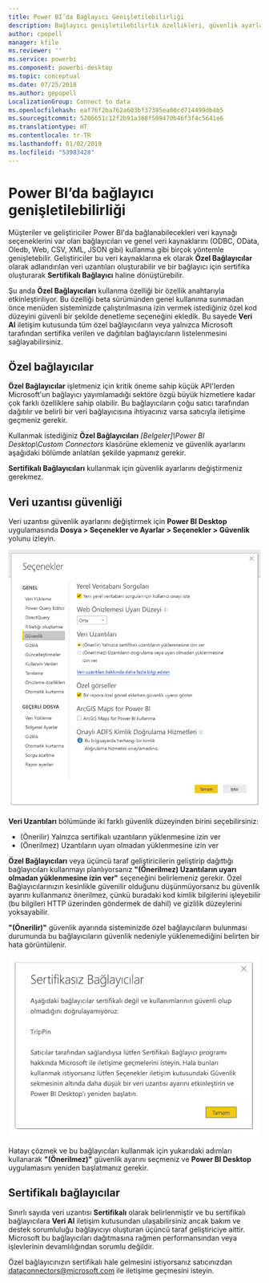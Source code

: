 ```yaml
---
title: Power BI’da Bağlayıcı Genişletilebilirliği
description: Bağlayıcı genişletilebilirlik özellikleri, güvenlik ayarları ve sertifikalı bağlayıcılar
author: cpopell
manager: kfile
ms.reviewer: ''
ms.service: powerbi
ms.component: powerbi-desktop
ms.topic: conceptual
ms.date: 07/25/2018
ms.author: gepopell
LocalizationGroup: Connect to data
ms.openlocfilehash: eaf76f2ba762a603bf37385ea00cd714499db4b5
ms.sourcegitcommit: 5206651c12f2b91a368f509470b46f3f4c5641e6
ms.translationtype: HT
ms.contentlocale: tr-TR
ms.lasthandoff: 01/02/2019
ms.locfileid: "53983428"
---
```

# <a name="connector-extensibility-in-power-bi"></a>Power BI’da bağlayıcı genişletilebilirliği

Müşteriler ve geliştiriciler Power BI'da bağlanabilecekleri veri kaynağı seçeneklerini var olan bağlayıcıları ve genel veri kaynaklarını (ODBC, OData, Oledb, Web, CSV, XML, JSON gibi) kullanma gibi birçok yöntemle genişletebilir. Geliştiriciler bu veri kaynaklarına ek olarak **Özel Bağlayıcılar** olarak adlandırılan veri uzantıları oluşturabilir ve bir bağlayıcı için sertifika oluşturarak **Sertifikalı Bağlayıcı** haline dönüştürebilir.

Şu anda **Özel Bağlayıcıları** kullanma özelliği bir özellik anahtarıyla etkinleştiriliyor. Bu özelliği beta sürümünden genel kullanıma sunmadan önce menüden sisteminizde çalıştırılmasına izin vermek istediğiniz özel kod düzeyini güvenli bir şekilde denetleme seçeneğini ekledik. Bu sayede **Veri Al** iletişim kutusunda tüm özel bağlayıcıların veya yalnızca Microsoft tarafından sertifika verilen ve dağıtılan bağlayıcıların listelenmesini sağlayabilirsiniz.

## <a name="custom-connectors"></a>Özel bağlayıcılar

**Özel Bağlayıcılar** işletmeniz için kritik öneme sahip küçük API'lerden Microsoft'un bağlayıcı yayımlamadığı sektöre özgü büyük hizmetlere kadar çok farklı özelliklere sahip olabilir. Bu bağlayıcıların çoğu satıcı tarafından dağıtılır ve belirli bir veri bağlayıcısına ihtiyacınız varsa satıcıyla iletişime geçmeniz gerekir.

Kullanmak istediğiniz **Özel Bağlayıcıları** *\[Belgeler]\\Power BI Desktop\\Custom Connectors* klasörüne eklemeniz ve güvenlik ayarlarını aşağıdaki bölümde anlatılan şekilde yapmanız gerekir.

**Sertifikalı Bağlayıcıları** kullanmak için güvenlik ayarlarını değiştirmeniz gerekmez.

## <a name="data-extension-security"></a>Veri uzantısı güvenliği

Veri uzantısı güvenlik ayarlarını değiştirmek için **Power BI Desktop** uygulamasında **Dosya > Seçenekler ve Ayarlar > Seçenekler > Güvenlik** yolunu izleyin.

![Veri Uzantısı Güvenliği seçeneklerini kullanarak özel bağlayıcı yükleyip yükleyemeyeceğinizi denetleyebilirsiniz](media/desktop-connector-extensibility/data-extension-security-1.png)

**Veri Uzantıları** bölümünde iki farklı güvenlik düzeyinden birini seçebilirsiniz:

* (Önerilir) Yalnızca sertifikalı uzantıların yüklenmesine izin ver
* (Önerilmez) Uzantıların uyarı olmadan yüklenmesine izin ver

**Özel Bağlayıcıları** veya üçüncü taraf geliştiricilerin geliştirip dağıttığı bağlayıcıları kullanmayı planlıyorsanız **"(Önerilmez) Uzantıların uyarı olmadan yüklenmesine izin ver"** seçeneğini belirlemeniz gerekir. Özel Bağlayıcılarınızın kesinlikle güvenilir olduğunu düşünmüyorsanız bu güvenlik ayarını kullanmanız önerilmez, çünkü buradaki kod kimlik bilgilerini işleyebilir (bu bilgileri HTTP üzerinden göndermek de dahil) ve gizlilik düzeylerini yoksayabilir.

**"(Önerilir)"** güvenlik ayarında sisteminizde özel bağlayıcıların bulunması durumunda bu bağlayıcıların güvenlik nedeniyle yüklenemediğini belirten bir hata görüntülenir.

![Güvenlik ayarları nedeniyle yüklenemeyen Özel Bağlayıcılar iletişim kutusunda görüntülenir, bu örnekte TripPin](media/desktop-connector-extensibility/data-extension-security-2.png)

Hatayı çözmek ve bu bağlayıcıları kullanmak için yukarıdaki adımları kullanarak **"(Önerilmez)"** güvenlik ayarını seçmeniz ve **Power BI Desktop** uygulamasını yeniden başlatmanız gerekir.

## <a name="certified-connectors"></a>Sertifikalı bağlayıcılar

Sınırlı sayıda veri uzantısı **Sertifikalı** olarak belirlenmiştir ve bu sertifikalı bağlayıcılara **Veri Al** iletişim kutusundan ulaşabilirsiniz ancak bakım ve destek sorumluluğu bağlayıcıyı oluşturan üçüncü taraf geliştiriciye aittir. Microsoft bu bağlayıcıları dağıtmasına rağmen performansından veya işlevlerinin devamlılığından sorumlu değildir.

Özel bağlayıcınızın sertifikalı hale gelmesini istiyorsanız satıcınızdan dataconnectors@microsoft.com ile iletişime geçmesini isteyin.
